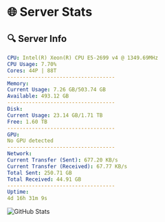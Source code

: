 # 🌐 Server Stats
## 🔍 Server Info
```yaml
CPU: Intel(R) Xeon(R) CPU E5-2699 v4 @ 1349.69MHz
CPU Usage: 7.70%
Cores: 44P | 88T
-----------------------------------
Memory:
Current Usage: 7.26 GB/503.74 GB
Available: 493.12 GB
-----------------------------------
Disk:
Current Usage: 23.14 GB/1.71 TB
Free: 1.60 TB
-----------------------------------
GPU:
No GPU detected
-----------------------------------
Network:
Current Transfer (Sent): 677.20 KB/s
Current Transfer (Received): 67.77 KB/s
Total Sent: 250.71 GB
Total Received: 44.91 GB
-----------------------------------
Uptime:
4d 16h 31m 9s
```
![GitHub Stats](https://img.shields.io/badge/Updated-2025-04-24_09:39:57-blue)